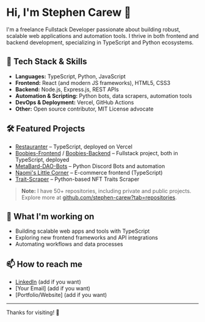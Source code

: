 # Hi, I'm Stephen Carew 👋

I'm a freelance Fullstack Developer passionate about building robust, scalable web applications and automation tools. I thrive in both frontend and backend development, specializing in TypeScript and Python ecosystems.

## 🚀 Tech Stack & Skills

- **Languages:** TypeScript, Python, JavaScript
- **Frontend:** React (and modern JS frameworks), HTML5, CSS3
- **Backend:** Node.js, Express.js, REST APIs
- **Automation & Scripting:** Python bots, data scrapers, automation tools
- **DevOps & Deployment:** Vercel, GitHub Actions
- **Other:** Open source contributor, MIT License advocate

## 🛠️ Featured Projects

- [Restauranter](https://github.com/stephen-carew/Restauranter) – TypeScript, deployed on Vercel
- [Boobies-Frontend](https://github.com/stephen-carew/Boobies-Frontend) / [Boobies-Backend](https://github.com/stephen-carew/Boobies-Backend) – Fullstack project, both in TypeScript, deployed
- [MetaBard-DAO-Bots](https://github.com/stephen-carew/MetaBard-DAO-Bots) – Python Discord Bots and automation
- [Naomi's Little Corner](https://github.com/stephen-carew/Naomi-s-Little-Corner) – E-commerce frontend (TypeScript)
- [Trait-Scraper](https://github.com/stephen-carew/Trait-Scraper) – Python-based NFT Traits Scraper

> **Note:** I have 50+ repositories, including private and public projects. Explore more at [github.com/stephen-carew?tab=repositories](https://github.com/stephen-carew?tab=repositories).

## 🌱 What I'm working on

- Building scalable web apps and tools with TypeScript 
- Exploring new frontend frameworks and API integrations
- Automating workflows and data processes

## 📫 How to reach me

- [LinkedIn](https://www.linkedin.com/in/stephen-carew) (add if you want)
- [Your Email] (add if you want)
- [Portfolio/Website] (add if you want)

---

Thanks for visiting! 🚀
